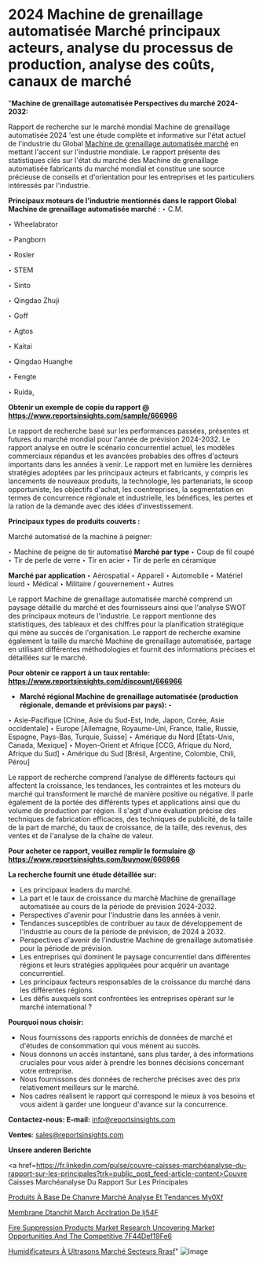 # 2024 Machine de grenaillage automatisée Marché principaux acteurs, analyse du processus de production, analyse des coûts, canaux de marché

"<strong>Machine de grenaillage automatisée Perspectives du marché 2024-2032:</strong>

Rapport de recherche sur le marché mondial Machine de grenaillage automatisée 2024 'est une étude complète et informative sur l'état actuel de l'industrie du Global <a href=https://www.reportsinsights.com/sample/666966>Machine de grenaillage automatisée marché</a> en mettant l'accent sur l'industrie mondiale. Le rapport présente des statistiques clés sur l'état du marché des Machine de grenaillage automatisée fabricants du marché mondial et constitue une source précieuse de conseils et d'orientation pour les entreprises et les particuliers intéressés par l'industrie.

<strong>Principaux moteurs de l'industrie mentionnés dans le rapport Global Machine de grenaillage automatisée marché</strong> :
‣ C.M.

‣ Wheelabrator

‣ Pangborn

‣ Rosler

‣ STEM

‣ Sinto

‣ Qingdao Zhuji

‣ Goff

‣ Agtos

‣ Kaitai

‣ Qingdao Huanghe

‣ Fengte

‣ Ruida,

<strong>Obtenir un exemple de copie du rapport @ <a href=https://www.reportsinsights.com/sample/666966>https://www.reportsinsights.com/sample/666966</a></strong>

Le rapport de recherche basé sur les performances passées, présentes et futures du marché mondial pour l'année de prévision 2024-2032. Le rapport analyse en outre le scénario concurrentiel actuel, les modèles commerciaux répandus et les avancées probables des offres d'acteurs importants dans les années à venir. Le rapport met en lumière les dernières stratégies adoptées par les principaux acteurs et fabricants, y compris les lancements de nouveaux produits, la technologie, les partenariats, le scoop opportuniste, les objectifs d'achat, les coentreprises, la segmentation en termes de concurrence régionale et industrielle, les bénéfices, les pertes et la ration de la demande avec des idées d'investissement.

<strong>Principaux types de produits couverts :</strong>

Marché automatisé de la machine à peigner:

‣  Machine de peigne de tir automatisé <strong> Marché <strong> par type </strong> </strong>
‣ Coup de fil coupé
‣ Tir de perle de verre
‣ Tir en acier
‣ Tir de perle en céramique

<strong>Marché par application </strong>
‣ Aérospatial
‣ Appareil
‣ Automobile
‣ Matériel lourd
‣ Médical
‣ Militaire / gouvernement
‣ Autres

Le rapport Machine de grenaillage automatisée marché comprend un paysage détaillé du marché et des fournisseurs ainsi que l'analyse SWOT des principaux moteurs de l'industrie. Le rapport mentionne des statistiques, des tableaux et des chiffres pour la planification stratégique qui mène au succès de l'organisation. Le rapport de recherche examine également la taille du marché Machine de grenaillage automatisée, partage en utilisant différentes méthodologies et fournit des informations précises et détaillées sur le marché.

<strong>Pour obtenir ce rapport à un taux rentable: <a href=https://www.reportsinsights.com/discount/666966>https://www.reportsinsights.com/discount/666966</a></strong>
<ul>
  <li><strong>Marché régional Machine de grenaillage automatisée (production régionale, demande et prévisions par pays): -</strong></li>
</ul>
‣ Asie-Pacifique [Chine, Asie du Sud-Est, Inde, Japon, Corée, Asie occidentale]
‣ Europe [Allemagne, Royaume-Uni, France, Italie, Russie, Espagne, Pays-Bas, Turquie, Suisse]
‣ Amérique du Nord [États-Unis, Canada, Mexique]
‣ Moyen-Orient et Afrique [CCG, Afrique du Nord, Afrique du Sud]
‣ Amérique du Sud [Brésil, Argentine, Colombie, Chili, Pérou]

Le rapport de recherche comprend l’analyse de différents facteurs qui affectent la croissance, les tendances, les contraintes et les moteurs du marché qui transforment le marché de manière positive ou négative. Il parle également de la portée des différents types et applications ainsi que du volume de production par région. Il s'agit d'une évaluation précise des techniques de fabrication efficaces, des techniques de publicité, de la taille de la part de marché, du taux de croissance, de la taille, des revenus, des ventes et de l'analyse de la chaîne de valeur.

<strong>Pour acheter ce rapport, veuillez remplir le formulaire @   <a href=https://www.reportsinsights.com/buynow/666966>https://www.reportsinsights.com/buynow/666966</a></strong>

<strong>La recherche fournit une étude détaillée sur:</strong>
<ul>
  <li>Les principaux leaders du marché.</li>
  <li>La part et le taux de croissance du marché Machine de grenaillage automatisée au cours de la période de prévision 2024-2032.</li>
  <li>Perspectives d'avenir pour l'industrie dans les années à venir.</li>
  <li>Tendances susceptibles de contribuer au taux de développement de l'industrie au cours de la période de prévision, de 2024 à 2032.</li>
  <li>Perspectives d'avenir de l'industrie Machine de grenaillage automatisée pour la période de prévision.</li>
  <li>Les entreprises qui dominent le paysage concurrentiel dans différentes régions et leurs stratégies appliquées pour acquérir un avantage concurrentiel.</li>
  <li>Les principaux facteurs responsables de la croissance du marché dans les différentes régions.</li>
  <li>Les défis auxquels sont confrontées les entreprises opérant sur le marché international ?</li>
</ul>
<strong>Pourquoi nous choisir:</strong>
<ul>
  <li>Nous fournissons des rapports enrichis de données de marché et d'études de consommation qui vous mènent au succès.</li>
  <li>Nous donnons un accès instantané, sans plus tarder, à des informations cruciales pour vous aider à prendre les bonnes décisions concernant votre entreprise.</li>
  <li>Nous fournissons des données de recherche précises avec des prix relativement meilleurs sur le marché.</li>
  <li>Nos cadres réalisent le rapport qui correspond le mieux à vos besoins et vous aident à garder une longueur d'avance sur la concurrence.</li>
</ul>
<strong>Contactez-nous:
</strong><strong>E-mail:</strong> <a href=mailto:info@reportsinsights.com>info@reportsinsights.com</a>

<strong>Ventes</strong>: <a href=mailto:sales@reportsinsights.com>sales@reportsinsights.com</a>

<strong>Unsere anderen Berichte</strong>

<a href=https://fr.linkedin.com/pulse/couvre-caisses-marchéanalyse-du-rapport-sur-les-principales?trk=public_post_feed-article-content>Couvre Caisses Marchéanalyse Du Rapport Sur Les Principales</a>

<a href=https://fr.linkedin.com/pulse/produits-à-base-de-chanvre-marché-analyse-et-tendances-my0xf/>Produits À Base De Chanvre Marché Analyse Et Tendances My0Xf</a>

<a href=https://www.linkedin.com/pulse/membrane-d%C3%A9tanch%C3%A9it%C3%A9-march%C3%A9-acc%C3%A9l%C3%A9ration-de-ij54f/>Membrane Dtanchit March Acclration De Ij54F</a>

<a href=https://medium.com/@akitotamura255/fire-suppression-products-market-research-uncovering-market-opportunities-and-the-competitive-7f44def19fe6>Fire Suppression Products Market Research Uncovering Market Opportunities And The Competitive 7F44Def19Fe6</a>

<a href=https://fr.linkedin.com/pulse/humidificateurs-à-ultrasons-marché-secteurs-rrasf/>Humidificateurs À Ultrasons Marché Secteurs Rrasf</a>"
![image](https://github.com/daminid12/RImarketgrowth/assets/158430485/ba05513f-4352-44c1-a517-18ce29b94cde)

